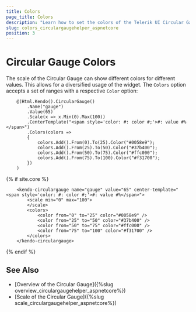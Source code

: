 ```yaml
---
title: Colors
page_title: Colors
description: "Learn how to set the colors of the Telerik UI Circular Gauge component for {{ site.framework }}."
slug: colors_circulargaugehelper_aspnetcore
position: 3
---
```


# Circular Gauge Colors

The scale of the Circular Gauge can show different colors for different values. This allows for a diversified usage of the widget. The `Colors` option accepts a set of ranges with a respective `Color` option:

```HtmlHelper
    @(Html.Kendo().CircularGauge()
        .Name("gauge")
        .Value(65)
        .Scale(x => x.Min(0).Max(100))
        .CenterTemplate("<span style='color: #: color #;'>#: value #%</span>")
        .Colors(colors =>
        {
            colors.Add().From(0).To(25).Color("#0058e9");
            colors.Add().From(25).To(50).Color("#37b400");
            colors.Add().From(50).To(75).Color("#ffc000");
            colors.Add().From(75).To(100).Color("#f31700");
        })
    )
```
{% if site.core %}
```TagHelper
    <kendo-circulargauge name="gauge" value="65" center-template="<span style='color: #: color #;'>#: value #%</span>">
        <scale min="0" max="100">
        </scale>
        <colors>
            <color from="0" to="25" color="#0058e9" />
            <color from="25" to="50" color="#37b400" />
            <color from="50" to="75" color="#ffc000" />
            <color from="75" to="100" color="#f31700" />
        </colors>
    </kendo-circulargauge>
```
{% endif %}

## See Also

* [Overview of the Circular Gauge]({%slug overview_circulargaugehelper_aspnetcore%})
* [Scale of the Circular Gauge]({%slug scale_circulargaugehelper_aspnetcore%})